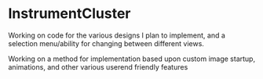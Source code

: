# InstrumentCluster

Working on code for the various designs I plan to implement, and a selection menu/ability for changing between different views.

Working on a method for implementation based upon custom image startup, animations, and other various userend friendly features
